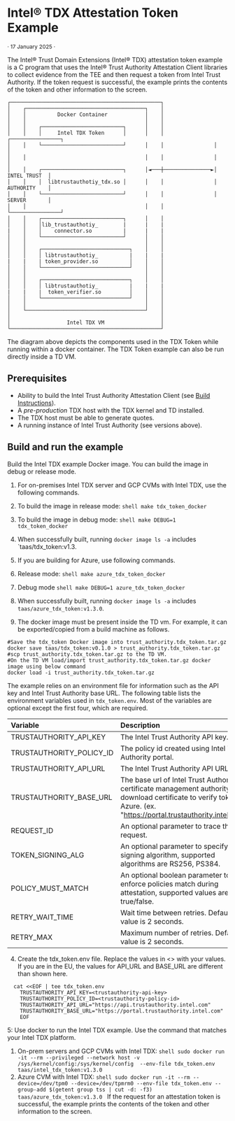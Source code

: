 # Intel® TDX Attestation Token Example

<p style="font-size: 0.875em;">· 17 January 2025 ·</p>

The Intel® Trust Domain Extensions (Intel® TDX) attestation token example is a C program that uses the Intel® Trust Authority Attestation Client libraries to collect evidence from the TEE and then request a token from Intel Trust Authority. If the token request is successful, the example prints the contents of the token and other information to the screen. 

```
┌────────────────────────────────────────────────┐
│    ┌──────────────────────────────────────┐    │
│    │          Docker Container            │    │
│    │                                      │    │
│    │    ┌──────────────────────────┐      │    │
│    │    │     Intel TDX Token      │      │    │                ┌────────────────┐
│    │    └──────────────────────────┘      │    │                │                │
│    │                                      │    │                │                │
│    │    ┌──────────────────────────┐      │◄───┼───────────────►│   INTEL TRUST  │
│    │    │  libtrustauthotiy_tdx.so │      │    │                │   AUTHORITY    │
│    │    └──────────────────────────┘      │    │                │   SERVER       │
│    │                                      │    │                └────────────────┘
│    │    ┌──────────────────────────┐      │    │
│    │    │lib_trustauthotiy_        |      |    |
|    │    │    connector.so          |      |    |
│    │    └──────────────────────────┘      │    │
│    │                                      │    │
│    │    ┌────────────────────────────┐    │    │
│    │    │ libtrustauthotiy_          |    |    |
|    |    | token_provider.so          │    │    │
│    │    └────────────────────────────┘    │    │
│    │                                      │    │
│    │    ┌────────────────────────────┐    │    │
│    │    │ libtrustauthotiy_          |    |    |
|    |    |  token_verifier.so         │    │    │
│    │    └────────────────────────────┘    │    │
│    │                                      │    │
│    └──────────────────────────────────────┘    │
│                                                │
│                  Intel TDX VM                  │
└────────────────────────────────────────────────┘
```
The diagram above depicts the components used in the TDX Token while running within a docker container.  The TDX Token example can also be run directly inside a TD VM.

## Prerequisites
- Ability to build the Intel Trust Authority Attestation Client (see [Build Instructions](../../docs/builds.md)).
- A *pre-production* TDX host with the TDX kernel and TD installed.
- The TDX host must be able to generate quotes.
- A running instance of Intel Trust Authority (see versions above).


## Build and run the example

Build the Intel TDX example Docker image. You can build the image in debug or release mode. 

1. For on-premises Intel TDX server and GCP CVMs with Intel TDX, use the following commands.
  1. To build the image in release mode:
    ```shell
      make tdx_token_docker
    ```
  1. To build the image in debug mode:
    ```shell
      make DEBUG=1 tdx_token_docker
    ```
  1. When successfully built, running `docker image ls -a` includes `taas/tdx_token:v1.3.

2. If you are building for Azure, use following commands.
  1. Release mode:
    ```shell
      make azure_tdx_token_docker
    ```
  1. Debug mode
    ```shell
      make DEBUG=1 azure_tdx_token_docker
    ```
  1. When successfully built, running `docker image ls -a` includes `taas/azure_tdx_token:v1.3.0`.


3. The docker image must be present inside the TD vm.  For example, it can be exported/copied from a build machine as follows.
  ```shell
  #Save the tdx_token Docker image into trust_authority.tdx_token.tar.gz
  docker save taas/tdx_token:v0.1.0 > trust_authority.tdx_token.tar.gz
  #scp trust_authority.tdx_token.tar.gz to the TD VM.
  #On the TD VM load/import trust_authority.tdx_token.tar.gz docker image using below command
  docker load -i trust_authority.tdx_token.tar.gz
  ``` 

The example relies on an environment file for information such as the API key and Intel Trust Authority base URL. The following table lists the environment variables used in `tdx_token.env`. Most of the variables are optional except the first four, which are required.

|Variable|Description|
|:--------|:-----------|
|TRUSTAUTHORITY_API_KEY|The Intel Trust Authority API key.|
|TRUSTAUTHORITY_POLICY_ID|The policy id created using Intel Trust Authority portal.|
|TRUSTAUTHORITY_API_URL|The Intel Trust Authority API URL.| 
|TRUSTAUTHORITY_BASE_URL|The base url of Intel Trust Authority certificate management authority to download certificate to verify token in Azure. (ex. "https://portal.trustauthority.intel.com")|
|REQUEST_ID|An optional parameter to trace the request.|
|TOKEN_SIGNING_ALG|An optional parameter to specify token signing algorithm, supported algorithms are RS256, PS384.|
|POLICY_MUST_MATCH|An optional boolean parameter to enforce policies match during attestation, supported values are true/false.|
|RETRY_WAIT_TIME|Wait time between retries. Default value is 2 seconds.|
|RETRY_MAX|Maximum number of retries. Default value is 2 seconds.|
    
4. Create the tdx_token.env file. Replace the values in <> with your values. If you are in the EU, the values for API_URL and BASE_URL are different than shown here.

```shell
  cat <<EOF | tee tdx_token.env
    TRUSTAUTHORITY_API_KEY=<trustauthority-api-key>
    TRUSTAUTHORITY_POLICY_ID=<trustauthority-policy-id>
    TRUSTAUTHORITY_API_URL="https://api.trustauthority.intel.com"
    TRUSTAUTHORITY_BASE_URL="https://portal.trustauthority.intel.com"
    EOF
```


5: Use docker to run the Intel TDX example. Use the command that matches your Intel TDX platform.
  1. On-prem servers and GCP CVMs with Intel TDX:
    ```shell
      sudo docker run -it --rm --privileged --network host -v /sys/kernel/config:/sys/kernel/config  --env-file tdx_token.env taas/intel_tdx_token:v1.3.0
    ```
  1. Azure CVM with Intel TDX:
    ```shell
    sudo docker run -it --rm --device=/dev/tpm0 --device=/dev/tpmrm0 --env-file tdx_token.env --group-add $(getent group tss | cut -d: -f3) taas/azure_tdx_token:v1.3.0
    ```
If the request for an attestation token is successful, the example prints the contents of the token and other information to the screen.
